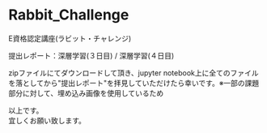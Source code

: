 # Rabbit_Challenge
E資格認定講座(ラビット・チャレンジ)  

提出レポート：深層学習(３日目) / 深層学習(４日目)  

zipファイルにてダウンロードして頂き、jupyter notebook上に全てのファイルを落としてから"提出レポート"を拝見していただけたら幸いです。※一部の課題部分に対して、埋め込み画像を使用しているため  

以上です。  
宜しくお願い致します。  

